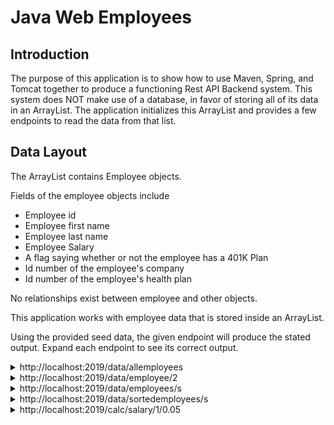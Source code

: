 # Java Web Employees

## Introduction

The purpose of this application is to show how to use Maven, Spring, and Tomcat together to produce a functioning Rest API Backend system. This system does NOT make use of a database, in favor of storing all of its data in an ArrayList. The application initializes this ArrayList and provides a few endpoints to read the data from that list.

## Data Layout

The ArrayList contains Employee objects.

Fields of the employee objects include

* Employee id
* Employee first name
* Employee last name
* Employee Salary
* A flag saying whether or not the employee has a 401K Plan
* Id number of the employee's company
* Id number of the employee's health plan

No relationships exist between employee and other objects.

This application works with employee data that is stored inside an ArrayList.

Using the provided seed data, the given endpoint will produce the stated output. Expand each endpoint to see its correct output.

<details>
<summary>http://localhost:2019/data/allemployees</summary>

```JSON
[
    {
        "id": 3,
        "fname": "John",
        "lname": "Jones ",
        "salary": 75000.0,
        "has401k": true,
        "companyID": 1,
        "healthPlanID": 1,
        "name": "John Jones "
    },
    {
        "id": 2,
        "fname": "Sam",
        "lname": "Ford",
        "salary": 80000.0,
        "has401k": true,
        "companyID": 1,
        "healthPlanID": 1,
        "name": "Sam Ford"
    },
    {
        "id": 1,
        "fname": "Steve",
        "lname": "Green",
        "salary": 45000.0,
        "has401k": true,
        "companyID": 1,
        "healthPlanID": 1,
        "name": "Steve Green"
    }
]
```

</details>

<details>
<summary>http://localhost:2019/data/employee/2</summary>

```JSON
{
    "id": 2,
    "fname": "Sam",
    "lname": "Ford",
    "salary": 80000.0,
    "has401k": true,
    "companyID": 1,
    "healthPlanID": 1,
    "name": "Sam Ford"
}
```

</details>

<details>
<summary>http://localhost:2019/data/employees/s</summary>

```JSON
[
    {
        "id": 2,
        "fname": "Sam",
        "lname": "Ford",
        "salary": 80000.0,
        "has401k": true,
        "companyID": 1,
        "healthPlanID": 1,
        "name": "Sam Ford"
    },
    {
        "id": 1,
        "fname": "Steve",
        "lname": "Green",
        "salary": 45000.0,
        "has401k": true,
        "companyID": 1,
        "healthPlanID": 1,
        "name": "Steve Green"
    }
]
```

</details>

<details>
<summary>http://localhost:2019/data/sortedemployees/s</summary>

```JSON
[
    {
        "id": 1,
        "fname": "Steve",
        "lname": "Green",
        "salary": 45000.0,
        "has401k": true,
        "companyID": 1,
        "healthPlanID": 1,
        "name": "Steve Green"
    },
    {
        "id": 2,
        "fname": "Sam",
        "lname": "Ford",
        "salary": 80000.0,
        "has401k": true,
        "companyID": 1,
        "healthPlanID": 1,
        "name": "Sam Ford"
    }
]
```

</details>

<details>
<summary>http://localhost:2019/calc/salary/1/0.05</summary>

```JSON
{
    "id": 1,
    "fname": "Steve",
    "lname": "Green",
    "salary": 47250.0,
    "has401k": true,
    "companyID": 1,
    "healthPlanID": 1,
    "name": "Steve Green"
}
```

</details>
